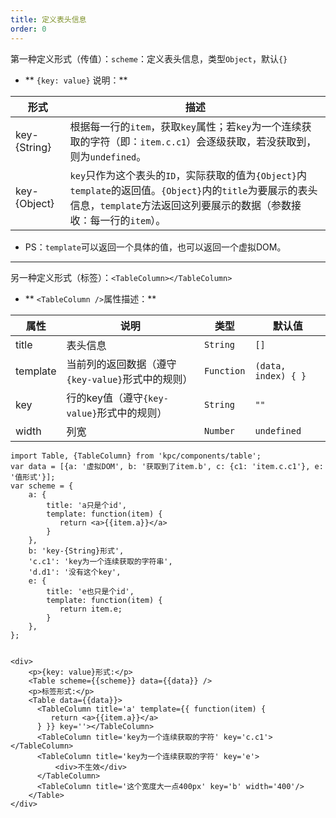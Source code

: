 ```yaml
---
title: 定义表头信息
order: 0
---
```


第一种定义形式（传值）：`scheme`：定义表头信息，类型`Object`，默认`{}`
* ** `{key: value}` 说明：**

| 形式 | 描述 |
| --- | --- |
| key-{String} | 根据每一行的`item`，获取`key`属性；若`key`为一个连续获取的字符（即：`item.c.c1`）会逐级获取，若没获取到，则为`undefined`。 |
| key-{Object} | `key`只作为这个表头的`ID`，实际获取的值为`{Object}`内`template`的返回值。`{Object}`内的`title`为要展示的表头信息，`template`方法返回这列要展示的数据（参数接收：每一行的`item`）。 |

* PS：`template`可以返回一个具体的值，也可以返回一个虚拟DOM。
***
另一种定义形式（标签）：`<TableColumn></TableColumn>`
* ** `<TableColumn />`属性描述：**

| 属性 | 说明 | 类型 | 默认值 |
| --- | --- | --- | --- |
| title | 表头信息 | `String` | `[]` |
| template | 当前列的返回数据（遵守`{key-value}`形式中的规则） | `Function` | `(data, index) { }` |
| key | 行的key值（遵守`{key-value}`形式中的规则） | `String` | `""` |
| width | 列宽 | `Number` | `undefined` |



```vdt
import Table, {TableColumn} from 'kpc/components/table';
var data = [{a: '虚拟DOM', b: '获取到了item.b', c: {c1: 'item.c.c1'}, e: '值形式'}];
var scheme = {
    a: {
        title: 'a只是个id',
        template: function(item) {
           return <a>{{item.a}}</a>
        }
    },
    b: 'key-{String}形式',
    'c.c1': 'key为一个连续获取的字符串',
    'd.d1': '没有这个key',
    e: {
        title: 'e也只是个id',
        template: function(item) {
           return item.e;
        }
    },
};


<div>
    <p>{key: value}形式:</p>
    <Table scheme={{scheme}} data={{data}} />
    <p>标签形式:</p>
    <Table data={{data}}>
      <TableColumn title='a' template={{ function(item) {
         return <a>{{item.a}}</a>
      } }} key=''></TableColumn>
      <TableColumn title='key为一个连续获取的字符' key='c.c1'></TableColumn>
      <TableColumn title='key为一个连续获取的字符' key='e'>
          <div>不生效</div>
      </TableColumn>
      <TableColumn title='这个宽度大一点400px' key='b' width='400'/>
    </Table>
</div>
```









